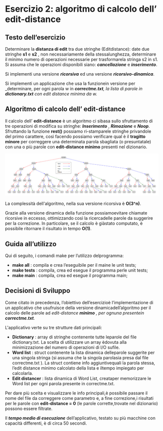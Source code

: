 # Esercizio 2: algoritmo di calcolo dell’ edit-distance

## Testo dell’esercizio

Determinare la **distanza di edit** tra due stringhe (Editdistance): date due
stringhe **s1** e **s2** , non necessariamente della stessalunghezza, determinare il
minimo numero di operazioni necessarie per trasformarela stringa s2 in s1. Si
assuma che le operazioni disponibili siano: ***cancellazione*** e ***inserimento***.

Si implementi una versione ***ricorsiva*** ed una versione ***ricorsivo-dinamica***.

Si implementi un applicazione che usa la funzionein versione per _determinare,
per ogni parola w in ***correctme.txt**, la lista di parole in  **dictionary.txt** con edit
distance minima da w.*

## Algoritmo di calcolo dell’ edit-distance

Il calcolo dell’ **edit-distance** è un algoritmo ci sibasa sullo sfruttamento di tre
operazioni di modifica su stringhe: ***Inserimento*** , ***Rimozione*** e ***Noop***.
Sfruttando la funzione **rest()** possiamo ri-stamparele stringhe privandole del
primo carattere, così facendo possiamo verificare qual è il **tragitto minore** per
correggere una determinata parola sbagliata (o presuntatale) con una o più
parole con **edit-distance minimo** presenti nel dizionario.

![recursion tree](albero_ed_dist.png)

La complessità dell'algoritmo, nella sua versione ricorsiva è **O(3^n)**.

Grazie alla versione dinamica della funzione possiamoevitare chiamate
ricorsive in eccesso, ottimizzando così la ricercadelle parole da suggerire per
la correzione. In particolare, se il calcolo è giàstato computato, è possibile
ritornare il risultato in tempo **O(1)**.

## Guida all’utilizzo

Qui di seguito, i comandi make per l’utilizzo delprogramma:
- **make all** : compila e crea l’eseguibile per il maine le unit tests;
- **make tests** : compila, crea ed esegue il programma perle unit tests;
- **make main** : compila, crea ed esegue il programma main;

## Decisioni di Sviluppo

Come citato in precedenza, l’obiettivo dell’esercizioè l’implementazione di un
applicativo che usufruisce della versione dinamicadell’algoritmo per il calcolo
delle parole ad *edit-distance **minimo** , per ognuna presentein **correctme.txt**.*

L'applicativo verte su tre strutture dati principali:

- **Dictionary** : array di stringhe contenente tutte leparole del file
dictionary.txt. La scelta di utilizzare un array èdovuta alla
minimizzazione del numero di operazioni di I/O sufile.
- **Word list** : struct contenente la lista dinamica delleparole suggerite per
una singola stringa (si assuma che la singola parolasia presa dal file
correctme.txt ). La struct contiene info aggiuntivequali la parola stessa,
l’edit distance minimo calcolato della lista e iltempo impiegato per
calcolarla.
- **Edit distancer** : lista dinamica di Word List, creataper memorizzare le
Word list per ogni parola presente in correctme.txt.

Per dare più scelta e visualizzare le info principali,è possibile passare il nome
del file da correggere come parametro e, a fine correzione,i risultati per le
parole con **edit-distance = 0** (le parole corrette,trovate nel dizionario)
possono essere filtrate.

Il ***tempo medio di esecuzione*** dell’applicativo, testato su più macchine con
capacità differenti, è di circa 50 secondi.
